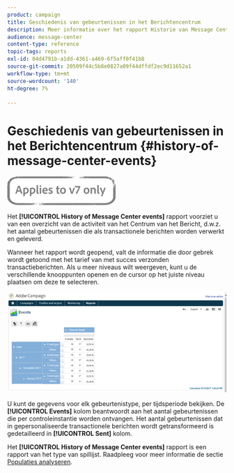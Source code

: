 ```yaml
---
product: campaign
title: Geschiedenis van gebeurtenissen in het Berichtencentrum
description: Meer informatie over het rapport Historie van Message Center-gebeurtenissen.
audience: message-center
content-type: reference
topic-tags: reports
exl-id: 04d4791b-a1dd-4361-a469-6f5aff0f41b8
source-git-commit: 20509f44c5b8e0827a09f44dffdf2ec9d11652a1
workflow-type: tm+mt
source-wordcount: '140'
ht-degree: 7%

---
```


# Geschiedenis van gebeurtenissen in het Berichtencentrum {#history-of-message-center-events}

![](../../assets/v7-only.svg)

Het **[!UICONTROL History of Message Center events]** rapport voorziet u van een overzicht van de activiteit van het Centrum van het Bericht, d.w.z. het aantal gebeurtenissen die als transactionele berichten worden verwerkt en geleverd.

Wanneer het rapport wordt geopend, valt de informatie die door gebrek wordt getoond met het tarief van met succes verzonden transactieberichten. Als u meer niveaus wilt weergeven, kunt u de verschillende knooppunten openen en de cursor op het juiste niveau plaatsen om deze te selecteren.

![](assets/messagecenter_reporting_001.png)

U kunt de gegevens voor elk gebeurtenistype, per tijdsperiode bekijken. De **[!UICONTROL Events]** kolom beantwoordt aan het aantal gebeurtenissen die per controleinstantie worden ontvangen. Het aantal gebeurtenissen dat in gepersonaliseerde transactionele berichten wordt getransformeerd is gedetailleerd in **[!UICONTROL Sent]** kolom.

Het **[!UICONTROL History of Message Center events]** rapport is een rapport van het type van spillijst. Raadpleeg voor meer informatie de sectie [Populaties analyseren](../../reporting/using/about-descriptive-analysis.md).
